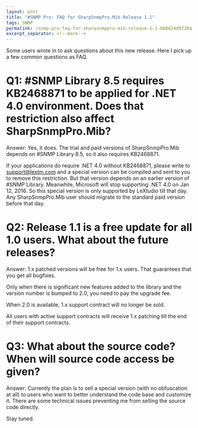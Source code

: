 ```yaml
---
layout: post
title: "#SNMP Pro: FAQ for SharpSnmpPro.Mib Release 1.1"
tags: SNMP
permalink: /snmp-pro-faq-for-sharpsnmppro-mib-release-1-1-b68824d9220a
excerpt_separator: <!--more-->
---
```

Some users wrote in to ask questions about this new release. Here I pick up a few common questions as FAQ.
<!--more-->

# Q1: #SNMP Library 8.5 requires KB2468871 to be applied for .NET 4.0 environment. Does that restriction also affect SharpSnmpPro.Mib?

Answer: Yes, it does. The trial and paid versions of SharpSnmpPro.Mib depends on #SNMP Library 8.5, so it also requires KB2468871.

If your applications do require .NET 4.0 without KB2468871, please write to support@lextm.com and a special version can be compiled and sent to you to remove this restriction. But that version depends on an earlier version of #SNMP Library. Meanwhile, Microsoft will stop supporting .NET 4.0 on Jan 12, 2016. So this special version is only supported by LeXtudio till that day. Any SharpSnmpPro.Mib user should migrate to the standard paid version before that day.

# Q2: Release 1.1 is a free update for all 1.0 users. What about the future releases?

Answer: 1.x patched versions will be free for 1.x users. That guarantees that you get all bugfixes.

Only when there is significant new features added to the library and the version number is bumped to 2.0, you need to pay the upgrade fee.

When 2.0 is available, 1.x support contract will no longer be sold.

All users with active support contracts will receive 1.x patching till the end of their support contracts.

# Q3: What about the source code? When will source code access be given?

Answer: Currently the plan is to sell a special version (with no obfuscation at all) to users who want to better understand the code base and customize it. There are some technical issues preventing me from selling the source code directly.

Stay tuned.